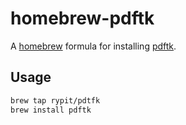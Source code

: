 # homebrew-pdftk
A [homebrew](https://brew.sh/) formula for installing [pdftk](https://www.pdflabs.com/tools/pdftk-server/).

## Usage
```bash
brew tap rypit/pdtfk
brew install pdftk
```
